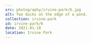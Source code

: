 ```yaml
---
src: photography/irvine-park/6.jpg
alt: Two ducks on the edge of a pond.
collection: irvine-park
id: irvine-park/6
date: 2021-01-18
location: Irvine Park
---
```

